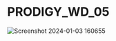 # PRODIGY_WD_05


![Screenshot 2024-01-03 160655](https://github.com/Bharath-1504/PRODIGY_WD_05/assets/155525632/7ebf91e3-b0bf-40d4-8f2f-0446a1e4d902)
